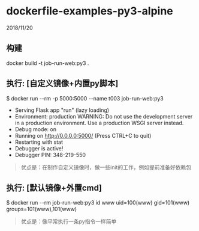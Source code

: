 # dockerfile-examples-py3-alpine
2018/11/20


构建
---
docker build -t job-run-web:py3 .


执行: [自定义镜像+内置py脚本]
---
$ docker run --rm -p 5000:5000 --name t003 job-run-web:py3
* Serving Flask app "run" (lazy loading)
* Environment: production
  WARNING: Do not use the development server in a production environment.
  Use a production WSGI server instead.
* Debug mode: on
* Running on http://0.0.0.0:5000/ (Press CTRL+C to quit)
* Restarting with stat
* Debugger is active!
* Debugger PIN: 348-219-550

> 优点是：在制作自定义镜像时，做一些init的工作，例如提前准备好依赖包

执行: [默认镜像+外置cmd]
---
$ docker run --rm job-run-web:py3 id www
uid=100(www) gid=101(www) groups=101(www),101(www)

> 优点是：像平常执行一条py指令一样简单
